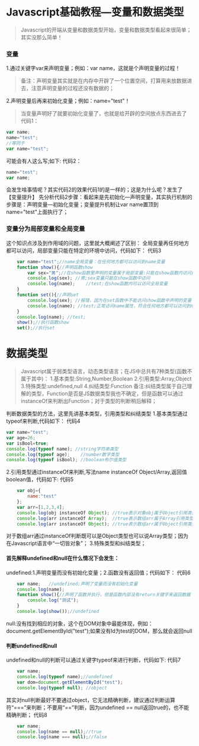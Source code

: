 # Javascript基础教程—变量和数据类型
>Javascript的开端从变量和数据类型开始，变量和数据类型看起来很简单；其实没那么简单！

### 变量
1.通过关键字var来声明变量；例如：var name，这就是个声明变量的过程！

>备注：声明变量其实就是在内存中开辟了一个位置空间，打算用来放数据进去，注意声明变量的过程还没有数据的；

2.声明变量后再来初始化变量；例如：name="test"！
>当变量声明好了就要初始化变量了，也就是给开辟的空间放点东西进去了
代码1：
```javascript
var name;
name="test";
//等同于
var name="test";
```
可能会有人这么写;如下:
代码2：
```javascript
name="test";
var name;
````
会发生啥事情呢？其实代码2的效果代码1的是一样的；这是为什么呢？发生了【变量提升】
先分析代码2步骤：看起来是先初始化—声明变量，其实执行机制的步骤是：声明变量—初始化变量；变量提升机制让var name置顶到name="test"上面执行了；

### 变量分为局部变量和全局变量
这个知识点涉及到作用域的问题，这里就大概阐述了区别：
全局变量再任何地方都可以访问，局部变量只能在特定的环境中访问，代码如下：
代码3
```javascript
    var name="test";//name全局变量：在任何地方都可以访问到name变量
    function show(){//声明函数show
        var sex="男";//在show函数里声明的变量属于局部变量:只能在show函数内访问的变量
        console.log(sex); //男;sex变量只能在show函数中访问
        console.log(name);    //test;在show函数内可以访问全局变量
    }
    function set(){//声明set
        console.log(sex); //报错，因为在set函数中不能访问show函数中声明的变量
        console.log(name); //test;正常访问name属性，符合任何地方都可以访问到name变量
    }
    console.log(name); //test;
    show();//执行函数show
    set();//执行set
```

# 数据类型
>Javascript属于弱类型语言，动态类型语言；在JS中总共有7种类型(函数不属于其中)：
1.基本类型:String,Number,Boolean
2.引用类型:Array,Object
3.特殊类型:undefined,null
4.纠结类型:Function
备注:纠结类型属于自己理解的类型，Function是否是JS数据类型我也不确定，但是函数可以通过instanceOf来判断出Function；对于类型的判断稍后解释；

判断数据类型的方法，这里先讲基本类型，引用类型和纠结类型
1.基本类型通过typeof来判断,代码如下：
代码4
```javascript
var name="test";
var age=26;
var isBool=true;
console.log(typeof name); //string字符串类型
console.log(typeof age);    //number数字类型
console.log(typeof isBool); //boolean布尔值类型
```
2.引用类型通过instanceOf来判断,写法name instanceOf Object/Array,返回值boolean值，代码如下:
代码5
```javascript
    var obj={
        name:"test"
    };
    var arr=[1,2,3,4];
    console.log(obj instanceOf Object); //true表示对象obj属于Object引用类型
    console.log(arr instanceOf Array);  //true表示数组arr属于Array引用类型
    console.log(arr instanceOf Object); //true表示数组arr属于Object引用类型
```
对于数组arr通过instanceOf判断既可以是Object类型也可以说Array类型；因为在Javascript语言中“一切皆对象”；
3.特殊类型和纠结类型；
#### 首先解释undefined和null在什么情况下会发生：
undefined:1.声明变量而没有初始化变量；2.函数没有返回值；代码如下：
代码6
```javascript
    var name;   //undefined;声明了变量而没有初始化变量
    console.log(name);
    function show(){//声明了函数并执行，但是函数内部没有return关键字来返回数据
        console.log("测试");
    }
    console.log(show());//undefined
```
null:没有找到相应的对象，这个在DOM对象中最能体现，例如：document.getElementById("test");如果没有Id为test的DOM，那么就会返回null
#### 判断undefined和null
undefined和null的判断可以通过关键字typeof来进行判断，代码如下:
代码7
```javascript
    var name;
    console.log(typeof name);//undefined
    var dom=document.getElementById("test");
    console.log(typeof null); //object
```
其实对null判断最好不要通过object，它无法精确判断，建议通过判断运算符“===”来判断；不要用“==”判断，因为undefined == null返回true的，也不能精确判断；
代码8
```javascript
    var name;
    console.log(name == null);//true
    console.log(name === null);//false
```

